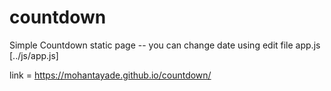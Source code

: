 # countdown
Simple Countdown static page --
you can change date using edit file app.js [../js/app.js]

link = https://mohantayade.github.io/countdown/
